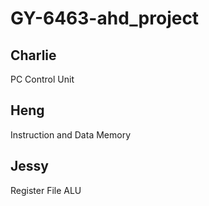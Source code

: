 # GY-6463-ahd_project 

## Charlie
PC
Control Unit

## Heng
Instruction and Data Memory

## Jessy
Register File
ALU